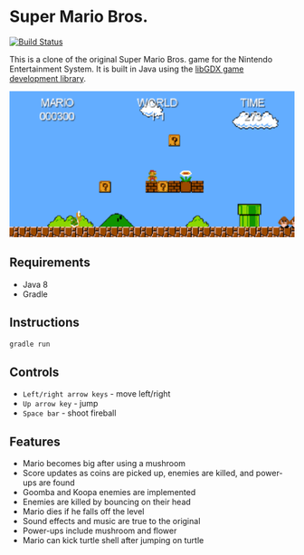 # Super Mario Bros.

[![Build Status](https://travis-ci.com/fosdickio/super-mario-bros.svg?branch=master)](https://travis-ci.com/fosdickio/super-mario-bros)

This is a clone of the original Super Mario Bros. game for the Nintendo Entertainment System.  It is built in Java using the [libGDX game development library](https://libgdx.badlogicgames.com/).

![Gameplay Screenshot](docs/game-screenshot.png "Gameplay Screenshot")

## Requirements
- Java 8
- Gradle

## Instructions
```
gradle run
````

## Controls
* `Left/right arrow keys` - move left/right
* `Up arrow key` - jump
* `Space bar` - shoot fireball

## Features
* Mario becomes big after using a mushroom
* Score updates as coins are picked up, enemies are killed, and power-ups are found
* Goomba and Koopa enemies are implemented
* Enemies are killed by bouncing on their head
* Mario dies if he falls off the level
* Sound effects and music are true to the original
* Power-ups include mushroom and flower
* Mario can kick turtle shell after jumping on turtle
